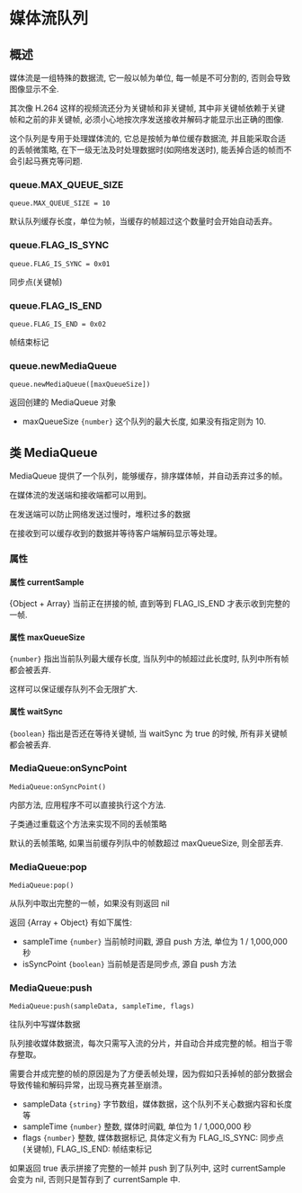 # 媒体流队列

## 概述

媒体流是一组特殊的数据流, 它一般以帧为单位, 每一帧是不可分割的, 否则会导致图像显示不全.

其次像 H.264 这样的视频流还分为关键帧和非关键帧, 其中非关键帧依赖于关键帧和之前的非关键帧, 必须小心地按次序发送接收并解码才能显示出正确的图像.

这个队列是专用于处理媒体流的, 它总是按帧为单位缓存数据流, 并且能采取合适的丢帧微策略, 在下一级无法及时处理数据时(如网络发送时), 能丢掉合适的帧而不会引起马赛克等问题.

### queue.MAX_QUEUE_SIZE

    queue.MAX_QUEUE_SIZE = 10

默认队列缓存长度，单位为帧，当缓存的帧超过这个数量时会开始自动丢弃。

### queue.FLAG_IS_SYNC

    queue.FLAG_IS_SYNC = 0x01

同步点(关键帧)

### queue.FLAG_IS_END

    queue.FLAG_IS_END = 0x02

帧结束标记

### queue.newMediaQueue

    queue.newMediaQueue([maxQueueSize])

返回创建的 MediaQueue 对象

- maxQueueSize `{number}` 这个队列的最大长度, 如果没有指定则为 10.

## 类 MediaQueue

MediaQueue 提供了一个队列，能够缓存，排序媒体帧，并自动丢弃过多的帧。

在媒体流的发送端和接收端都可以用到。

在发送端可以防止网络发送过慢时，堆积过多的数据

在接收到可以缓存收到的数据并等待客户端解码显示等处理。

### 属性

#### 属性 currentSample

{Object + Array} 当前正在拼接的帧, 直到等到 FLAG_IS_END 才表示收到完整的一帧.

#### 属性 maxQueueSize

`{number}` 指出当前队列最大缓存长度, 当队列中的帧超过此长度时, 队列中所有帧都会被丢弃.

这样可以保证缓存队列不会无限扩大.

#### 属性 waitSync

`{boolean}` 指出是否还在等待关键帧, 当 waitSync 为 true 的时候, 所有非关键帧都会被丢弃.

### MediaQueue:onSyncPoint

    MediaQueue:onSyncPoint()

内部方法, 应用程序不可以直接执行这个方法.

子类通过重载这个方法来实现不同的丢帧策略

默认的丢帧策略, 如果当前缓存列队中的帧数超过 maxQueueSize, 则全部丢弃.

### MediaQueue:pop

    MediaQueue:pop()

从队列中取出完整的一帧，如果没有则返回 nil

返回 {Array + Object} 有如下属性:

- sampleTime `{number}` 当前帧时间戳, 源自 push 方法, 单位为 1 / 1,000,000 秒
- isSyncPoint `{boolean}` 当前帧是否是同步点, 源自 push 方法

### MediaQueue:push

    MediaQueue:push(sampleData, sampleTime, flags)

往队列中写媒体数据

队列接收媒体数据流，每次只需写入流的分片，并自动合并成完整的帧。相当于零存整取。

需要合并成完整的帧的原因是为了方便丢帧处理，因为假如只丢掉帧的部分数据会导致传输和解码异常，出现马赛克甚至崩溃。

- sampleData `{string}` 字节数组，媒体数据，这个队列不关心数据内容和长度等
- sampleTime `{number}` 整数, 媒体时间戳, 单位为 1 / 1,000,000 秒
- flags `{number}` 整数, 媒体数据标记, 具体定义有为 FLAG_IS_SYNC: 同步点(关键帧), FLAG_IS_END: 帧结束标记

如果返回 true 表示拼接了完整的一帧并 push 到了队列中, 这时 currentSample 会变为 nil, 否则只是暂存到了 currentSample 中.

